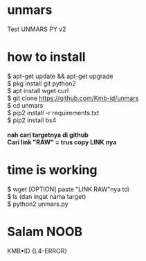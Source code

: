 # unmars
Test UNMARS PY v2
# how to install
$ apt-get update && apt-get upgrade
<br>$ pkg install git python2
<br>$ apt install wget curl
<br>$ git clone https://github.com/Kmb-id/unmars
<br>$ cd unmars
<br>$ pip2 install -r requirements.txt
<br>$ pip2 install bs4
<br>
<br><b>nah cari targetnya di github<br>
Cari link "RAW" = trus copy LINK nya</b>
# time is working
$ wget [OPTION] paste "LINK RAW"nya tdi
<br>$ ls (dan ingat nama target)
<br>$ python2 unmars.py

# Salam NOOB
KMB•ID {L4-ERROR}
